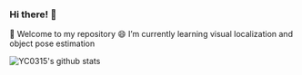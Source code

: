 ### Hi there! 👋

<!--
**YC0315/YC0315** is a ✨ _special_ ✨ repository because its `README.md` (this file) appears on your GitHub profile.

Here are some ideas to get you started:
- 🔭 I’m currently working on ...
- 🌱 I’m currently learning ...
- 👯 I’m looking to collaborate on ...
- 🤔 I’m looking for help with ...
- 💬 Ask me about ...
- 📫 How to reach me: ...
- 😄 Pronouns: ...
- ⚡ Fun fact: ...


-->
🔭 Welcome to my repository
😄 I’m currently learning visual localization and object pose estimation


![YC0315's github stats](https://github-readme-stats.vercel.app/api?username=YC0315&theme=tokyonight)


